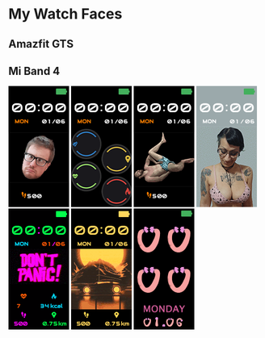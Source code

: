 # My Watch Faces

## Amazfit GTS



## Mi Band 4

[![Alberto face](./MiBand4/resources/animations/Alberto_INT_EN_packed_animated.gif)](https://amazfitwatchfaces.com/mi-band-4/view/7277)
[![Compounds face](./MiBand4/resources/animations/Compounds_INT_EN_packed_animated.gif)](https://amazfitwatchfaces.com/mi-band-4/view/7460)
![Hack face](./MiBand4/resources/animations/Hack_INT_EN_packed_animated.gif)
[![Lain face](./MiBand4/resources/animations/Lain_INT_EN_packed_animated.gif)](https://amazfitwatchfaces.com/mi-band-4/view/7357)
[![Panic face](./MiBand4/resources/animations/Panic_INT_EN_packed_animated.gif)](https://amazfitwatchfaces.com/mi-band-4/view/12751)
[![Sunset face](./MiBand4/resources/animations/Sunset_INT_EN_packed_animated.gif)](https://amazfitwatchfaces.com/mi-band-4/view/12720)
[![Watch Dick face](./MiBand4/resources/animations/Watch_Dick_INT_EN_packed_animated.gif)](https://amazfitwatchfaces.com/mi-band-4/view/7259)
